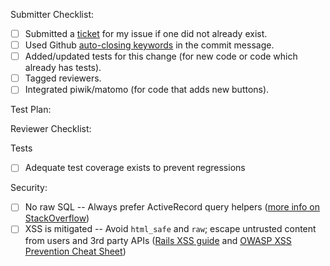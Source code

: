 Submitter Checklist:

- [ ] Submitted a [ticket](https://github.com/brave-intl/publishers/issues) for my issue if one did not already exist.
- [ ] Used Github [auto-closing keywords](https://help.github.com/articles/closing-issues-via-commit-messages/) in the commit message.
- [ ] Added/updated tests for this change (for new code or code which already has tests).
- [ ] Tagged reviewers.
- [ ] Integrated piwik/matomo (for code that adds new buttons).

Test Plan:


Reviewer Checklist:

Tests
- [ ] Adequate test coverage exists to prevent regressions

Security:
- [ ] No raw SQL -- Always prefer ActiveRecord query helpers ([more info on StackOverflow](https://stackoverflow.com/questions/41410752/rails-5-sql-injection#41452695))
- [ ] XSS is mitigated -- Avoid `html_safe` and `raw`; escape untrusted content from users and 3rd party APIs ([Rails XSS guide](https://brakemanpro.com/2017/09/08/cross-site-scripting-in-rails) and [OWASP XSS Prevention Cheat Sheet](https://www.owasp.org/index.php/XSS_(Cross_Site_Scripting)_Prevention_Cheat_Sheet))
